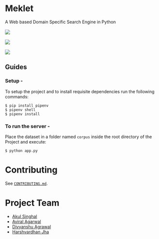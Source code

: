 # Meklet
A Web based Domain Specific Search Engine in Python
<br></br>
<kbd><img src="https://user-images.githubusercontent.com/46719471/97086241-ab711e00-163f-11eb-9705-87410aab87f6.png"></kbd>
<br></br>
<kbd><img src="https://user-images.githubusercontent.com/46719471/97086448-ed4e9400-1640-11eb-86e2-1cf63cb211de.png"></kbd>
<br></br>
<kbd><img src="https://user-images.githubusercontent.com/46719471/97086478-1bcc6f00-1641-11eb-9f54-e60cc559ed87.png"></kbd>

## Guides

  ### Setup - 
  To setup the project and to install requisite dependencies run the following commands:
  ```
  $ pip install pipenv
  $ pipenv shell
  $ pipenv install
  ```
 
  ### To run the server -
  Place the dataset in a folder named `corpus` inside the root directory of the Project and execute:
  ```
  $ python app.py
  ```
  
# Contributing
See [`CONTRIBUTING.md`](CONTRIBUTING.md).

# Project Team
+ [Akul Singhal](https://github.com/arcane810)
+ [Aviral Agarwal](https://github.com/Aviral14)
+ [Divyanshu Agrawal](https://github.com/agrawal-d)
+ [Harshvardhan Jha](https://github.com/HarshvardhanJha1)
